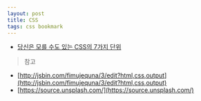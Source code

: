 ```yaml
---
layout: post
title: CSS
tags: css bookmark
---
```


- [당신은 모를 수도 있는 CSS의 7가지 단위](https://webdesign.tutsplus.com/ko/articles/7-css-units-you-might-not-know-about--cms-22573)

>참고

- [http://jsbin.com/fimujequna/3/edit?html,css,output](http://jsbin.com/fimujequna/3/edit?html,css,output)
- [https://source.unsplash.com/](https://source.unsplash.com/)
